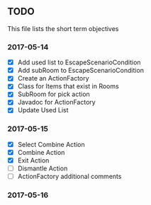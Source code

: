 ## TODO ##
 This file lists the short term objectives

### 2017-05-14 ###
 - [x] Add used list to EscapeScenarioCondition
 - [x] Add subRoom to EscapeScenarioCondition
 - [x] Create an ActionFactory
 - [x] Class for Items that exist in Rooms
 - [x] SubRoom for pick action
 - [x] Javadoc for ActionFactory
 - [x] Update Used List

### 2017-05-15 ###
 - [x] Select Combine Action
 - [x] Combine Action
 - [x] Exit Action
 - [ ] Dismantle Action
 - [ ] ActionFactory additional comments

### 2017-05-16 ###
